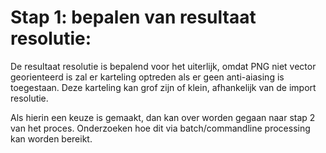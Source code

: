 # Stap 1: bepalen van resultaat resolutie:

De resultaat resolutie is bepalend voor het uiterlijk, omdat PNG niet vector georienteerd is zal er karteling optreden als er geen anti-aiasing is toegestaan.
Deze karteling kan grof zijn of klein, afhankelijk van de import resolutie.

Als hierin een keuze is gemaakt, dan kan over worden gegaan naar stap 2 van het proces.
Onderzoeken hoe dit via batch/commandline processing kan worden bereikt.
